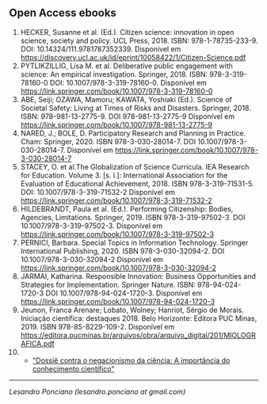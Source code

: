 ## Open Access ebooks

1. HECKER, Susanne et al. (Ed.). Citizen science: innovation in open science, society and policy. UCL Press, 2018. ISBN: 978-1-78735-233-9. DOI: 10.14324/111.9781787352339. Disponível em <https://discovery.ucl.ac.uk/id/eprint/10058422/1/Citizen-Science.pdf>
1. PYTLIKZILLIG, Lisa M. et al. Deliberative public engagement with science: An empirical investigation. Springer, 2018. ISBN: 978-3-319-78160-0 DOI: 10.1007/978-3-319-78160-0. Disponível em <https://link.springer.com/book/10.1007/978-3-319-78160-0>
1. ABE, Seiji; OZAWA, Mamoru; KAWATA, Yoshiaki (Ed.). Science of Societal Safety: Living at Times of Risks and Disasters. Springer, 2018. ISBN: 978-981-13-2775-9. DOI 978-981-13-2775-9 Disponível em <https://link.springer.com/book/10.1007/978-981-13-2775-9>
1. NARED, J.; BOLE, D. Participatory Research and Planning in Practice. Cham: Springer, 2020. ISBN 978-3-030-28014-7. DOI 10.1007/978-3-030-28014-7. Disponível em <https://link.springer.com/book/10.1007/978-3-030-28014-7>
1. STACEY, O. et al.The Globalization of Science Curricula. IEA Research for Education. Volume 3. [s. l.]: International Association for the Evaluation of Educational Achievement, 2018. ISBN 978-3-319-71531-5. DOI: 10.1007/978-3-319-71532-2 Disponível em <https://link.springer.com/book/10.1007/978-3-319-71532-2>
1. HILDEBRANDT, Paula et al. (Ed.). Performing Citizenship: Bodies, Agencies, Limitations. Springer, 2019. ISBN 978-3-319-97502-3. DOI 10.1007/978-3-319-97502-3. Disponível em <https://link.springer.com/book/10.1007/978-3-319-97502-3>
1. PERNICI, Barbara. Special Topics in Information Technology. Springer International Publishing, 2020. ISBN 978-3-030-32094-2. DOI 10.1007/978-3-030-32094-2  Disponível em <https://link.springer.com/book/10.1007/978-3-030-32094-2>
1. JARMAI, Katharina. Responsible Innovation: Business Opportunities and Strategies for Implementation. Springer Nature. ISBN: 978-94-024-1720-3 DOI 10.1007/978-94-024-1720-3. Disponível em <https://link.springer.com/book/10.1007/978-94-024-1720-3>
1. Jeunon, Franca Arenare; Lobato, Wolney; Hanriot, Sérgio de Morais. Iniciação científica: destaques 2018.  Belo Horizonte: Editora PUC Minas, 2019. ISBN 978-85-8229-109-2. Disponível em <https://editora.pucminas.br/arquivos/obra/arquivo_digital/201/MIOLOGRAFICA.pdf>
2. * ["Dossiê contra o negacionismo da ciência: A importância do conhecimento científico"](https://books.google.de/books?id=uNluEAAAQBAJ)

---
_Lesandro Ponciano (lesandro.ponciano at gmail.com)_

